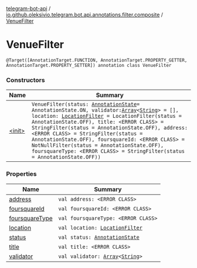 [telegram-bot-api](../../index.md) / [io.github.oleksivio.telegram.bot.api.annotations.filter.composite](../index.md) / [VenueFilter](./index.md)

# VenueFilter

`@Target([AnnotationTarget.FUNCTION, AnnotationTarget.PROPERTY_GETTER, AnnotationTarget.PROPERTY_SETTER]) annotation class VenueFilter`

### Constructors

| Name | Summary |
|---|---|
| [&lt;init&gt;](-init-.md) | `VenueFilter(status: `[`AnnotationState`](../../io.github.oleksivio.telegram.bot.api.model.annotation/-annotation-state/index.md)` = AnnotationState.ON, validator: `[`Array`](https://kotlinlang.org/api/latest/jvm/stdlib/kotlin/-array/index.html)`<`[`String`](https://kotlinlang.org/api/latest/jvm/stdlib/kotlin/-string/index.html)`> = [], location: `[`LocationFilter`](../-location-filter/index.md)` = LocationFilter(status = AnnotationState.OFF), title: <ERROR CLASS> = StringFilter(status = AnnotationState.OFF), address: <ERROR CLASS> = StringFilter(status = AnnotationState.OFF), foursquareId: <ERROR CLASS> = NotNullFilter(status = AnnotationState.OFF), foursquareType: <ERROR CLASS> = StringFilter(status = AnnotationState.OFF))` |

### Properties

| Name | Summary |
|---|---|
| [address](address.md) | `val address: <ERROR CLASS>` |
| [foursquareId](foursquare-id.md) | `val foursquareId: <ERROR CLASS>` |
| [foursquareType](foursquare-type.md) | `val foursquareType: <ERROR CLASS>` |
| [location](location.md) | `val location: `[`LocationFilter`](../-location-filter/index.md) |
| [status](status.md) | `val status: `[`AnnotationState`](../../io.github.oleksivio.telegram.bot.api.model.annotation/-annotation-state/index.md) |
| [title](title.md) | `val title: <ERROR CLASS>` |
| [validator](validator.md) | `val validator: `[`Array`](https://kotlinlang.org/api/latest/jvm/stdlib/kotlin/-array/index.html)`<`[`String`](https://kotlinlang.org/api/latest/jvm/stdlib/kotlin/-string/index.html)`>` |
